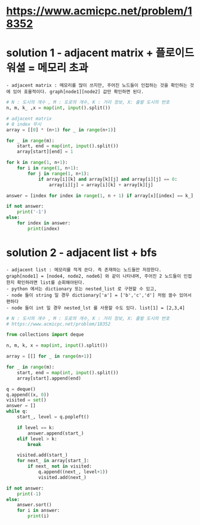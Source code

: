 # https://www.acmicpc.net/problem/18352

# solution 1 - adjacent matrix + 플로이드 워셜 = 메모리 초과
    - adjacent matrix : 메모리를 많이 쓰지만, 주어진 노드들이 인접하는 것을 확인하는 것에 있어 효율적이다. graph[node1][node2] 값만 확인하면 된다.
```python
# N : 도시의 개수 , M : 도로의 개수, K : 거리 정보, X: 출발 도시의 번호
n, m, k_ ,x = map(int, input().split())

# adjacent matrix
# 0 index 무시
array = [[0] * (n+1) for _ in range(n+1)]

for _ in range(m):
    start, end = map(int, input().split())
    array[start][end] = 1

for k in range(1, n+1):
    for i in range(1, n+1):
        for j in range(1, n+1):
            if array[i][k] and array[k][j] and array[i][j] == 0:
                array[i][j] = array[i][k] + array[k][j]

answer = [index for index in range(1, n + 1) if array[x][index] == k_]

if not answer:
    print('-1')
else:
    for index in answer:
        print(index)
```

# solution 2 - adjacent list + bfs
    - adjacent list : 메모리를 적게 쓴다. 즉 존재하는 노드들만 저장한다. graph[node1] = [node4, node2, node6] 와 같이 나타내며, 주어진 2 노드들이 인접한지 확인하려면 list를 순회해야된다.
    - python 에서는 dictionary 또는 nested_list 로 구현할 수 있고, 
    - node 들이 string 일 경우 dictionary['a'] = ['b','c','d'] 처럼 쓸수 있어서 편하다
    - node 들이 int 일 경우 nested_lst 를 사용할 수도 있다. list[1] = [2,3,4] 
```python
# N : 도시의 개수 , M : 도로의 개수, K : 거리 정보, X: 출발 도시의 번호
# https://www.acmicpc.net/problem/18352

from collections import deque

n, m, k, x = map(int, input().split())

array = [[] for _ in range(n+1)]

for _ in range(m):
    start, end = map(int, input().split())
    array[start].append(end)

q = deque()
q.append((x, 0))
visited = set()
answer = []
while q:
    start_, level = q.popleft()

    if level == k:
        answer.append(start_)
    elif level > k:
        break

    visited.add(start_)
    for next_ in array[start_]:
        if next_ not in visited:
            q.append((next_, level+1))
            visited.add(next_)

if not answer:
    print(-1)
else:
    answer.sort()
    for i in answer:
        print(i)
```